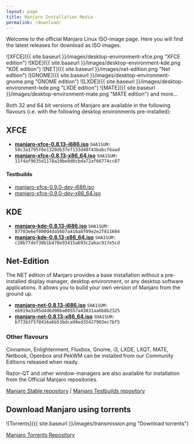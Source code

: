 ```yaml
---
layout: page
title: Manjaro Installation Media
permalink: /download/
---
```



Welcome to the official Manjaro Linux ISO-image page. Here you will find the latest releases for download as ISO images.

 ![XFCE]({{ site.baseurl }}/images/desktop-environment-xfce.png "XFCE edition")
 ![KDE]({{ site.baseurl }}/images/desktop-environment-kde.png "KDE edition")
 ![NET]({{ site.baseurl }}/images/net-edition.png "Net edition")
 ![GNOME]({{ site.baseurl }}/images/desktop-environment-gnome.png "GNOME edition")
 ![LXDE]({{ site.baseurl }}/images/desktop-environment-lxde.png "LXDE edition")
 ![MATE]({{ site.baseurl }}/images/desktop-environment-mate.png "MATE edition")
and more...

Both 32 and 64 bit versions of Manjaro are available in the following flavours (i.e. with the following desktop environments pre-installed):


## XFCE

  - **[manjaro-xfce-0.8.13-i686.iso](http://sourceforge.net/projects/manjarolinux/files/release/0.8.13/xfce/manjaro-xfce-0.8.13-i686.iso)**
   `SHA1SUM: 50c3a1795f6e1320db37ef133d40f43babcf6aad`
  - **[manjaro-xfce-0.8.13-x86_64.iso](http://sourceforge.net/projects/manjarolinux/files/release/0.8.13/xfce/manjaro-xfce-0.8.13-x86_64.iso)**
   `SHA1SUM: 11f4af9635d1178a29be8d0cbda72af66774cc87`

#### Testbuilds

  - [manjaro-xfce-0.9.0-dev-i686.iso](http://sourceforge.net/projects/manjarotest/files/0.9.0/xfce-minimal/0.9.0-dev/manjaro-xfce-0.9.0-dev-i686.iso)
  - [manjaro-xfce-0.9.0-dev-x86_64.iso](http://sourceforge.net/projects/manjarotest/files/0.9.0/xfce-minimal/0.9.0-dev/manjaro-xfce-0.9.0-dev-x86_64.iso)


## KDE

  - **[manjaro-kde-0.8.13-i686.iso](http://sourceforge.net/projects/manjarolinux/files/release/0.8.13/kde/manjaro-kde-0.8.13-i686.iso)**
  `SHA1SUM: 87703e6ef000d4da56b7a416a8f09e2e2f811604`
  - **[manjaro-kde-0.8.13-x86_64.iso](http://sourceforge.net/projects/manjarolinux/files/release/0.8.13/kde/manjaro-kde-0.8.13-x86_64.iso)**
  `SHA1SUM: c20b77def30b1b478e93415a693c2a6ac917e5cd`


## Net-Edition

The NET edition of Manjaro provides a base installation without a pre-installed display manager, desktop environment, or any desktop software applications. It allows you to build your own version of Manjaro from the ground up.

  - **[manjaro-net-0.8.13-i686.iso](http://sourceforge.net/projects/manjarolinux/files/release/0.8.13/netinstall/manjaro-net-0.8.13-i686.iso)**
  `SHA1SUM: eb919a3a95d4d6d90ba00557a43831aa6b8b2325`
  - **[manjaro-net-0.8.13-x86_64.iso](http://sourceforge.net/projects/manjarolinux/files/release/0.8.13/netinstall/manjaro-net-0.8.13-x86_64.iso)**
  `SHA1SUM: b773b3f578416a6b53bdca98ed35427903ec7bf5`


### Other flavours

Cinnamon, Enlightenment, Fluxbox, Gnome, i3, LXDE, LXQT, MATE, Netbook, Openbox and PekWM can be installed from our Community Editions released when ready.

Razor-QT and other window-managers are also available for installation from the Official Manjaro repositories.

[Manjaro Stable repository](http://sourceforge.net/projects/manjarolinux/files/) | 
[Manjaro Testbuilds repository](http://sourceforge.net/projects/manjarotest/files/)


## Download Manjaro using torrents

![Torrents]({{ site.baseurl }}/images/transmission.png "Download torrents")

[Manjaro Torrents Repository](http://sourceforge.net/projects/manjarotorrents/)
